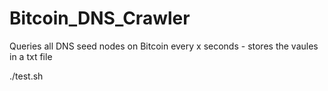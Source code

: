# Bitcoin_DNS_Crawler

Queries all DNS seed nodes on Bitcoin every x seconds - stores the vaules in a txt file 

./test.sh
